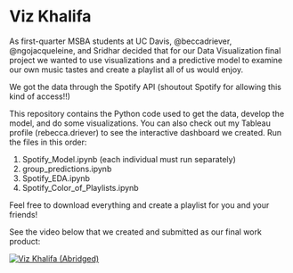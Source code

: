 # Viz Khalifa
As first-quarter MSBA students at UC Davis, @beccadriever, @ngojacqueleine, and Sridhar decided that for our Data Visualization final project we wanted to use visualizations and a predictive model to examine our own music tastes and create a playlist all of us would enjoy.

We got the data through the Spotify API (shoutout Spotify for allowing this kind of access!!)

This repository contains the Python code used to get the data, develop the model, and do some visualizations. 
You can also check out my Tableau profile (rebecca.driever) to see the interactive dashboard we created. Run the files in this order: 
  1. Spotify_Model.ipynb (each individual must run separately)
  2. group_predictions.ipynb
  3. Spotify_EDA.ipynb
  4. Spotify_Color_of_Playlists.ipynb

Feel free to download everything and create a playlist for you and your friends!

See the video below that we created and submitted as our final work product:

[![Viz Khalifa (Abridged)](https://img.youtube.com/vi/LwtY5U5H3q0/0.jpg)](https://www.youtube.com/watch?v=g241mBIMDOQ "Viz Khalifa (Abridged)")
